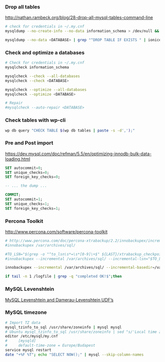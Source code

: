 ### Drop all tables

http://nathan.rambeck.org/blog/28-drop-all-mysql-tables-command-line

```bash
# check for credentials in ~/.my.cnf
mysqldump --no-create-info --no-data information_schema > /dev/null && echo "USE information_schema;" | mysql

mysqldump --no-data <DATABASE> | grep "^DROP TABLE IF EXISTS " | ionice mysql
```

### Check and optimize a databases

```bash
# Check for credentials in ~/.my.cnf
mysqlcheck information_schema

mysqlcheck --check --all-databases
mysqlcheck --check <DATABASE>

mysqlcheck --optimize --all-databases
mysqlcheck --optimize <DATABASE>

# Repair
#mysqlcheck --auto-repair <DATABASE>
```

### Check tables with wp-cli

```bash
wp db query "CHECK TABLE $(wp db tables | paste -s -d',');"
```

### Pre and Post import

https://dev.mysql.com/doc/refman/5.5/en/optimizing-innodb-bulk-data-loading.html

```sql
SET autocommit=0;
SET unique_checks=0;
SET foreign_key_checks=0;

-- ... the dump ...

COMMIT;
SET autocommit=1;
SET unique_checks=1;
SET foreign_key_checks=1;
```

### Percona Toolkit

http://www.percona.com/software/percona-toolkit

```bash
# http://www.percona.com/doc/percona-xtrabackup/2.2/innobackupex/incremental_backups_innobackupex.html
#innobackupex /var/archives/sql/

#TO_LSN="$(grep -o "^to_lsn\s*=\s*[0-9]\+$" ${LAST}/xtrabackup_checkpoints | cut -d' ' -f3)"
#innobackupex --incremental /var/archives/sql/ --incremental-lsn="$TO_LSN" >> /logfile 2>&1

innobackupex --incremental /var/archives/sql/ --incremental-basedir=/var/archives/sql/${$LAST_BACKUP} >> /logfile 2>&1

if tail -n 1 /logfile | grep -q "completed OK!$";then
```

### MySQL Levenshtein

[MySQL Levenshtein and Damerau-Levenshtein UDF’s](https://samjlevy.com/mysql-levenshtein-and-damerau-levenshtein-udfs/)

### MySQL timezone

```bash
# Import TZ data
mysql_tzinfo_to_sql /usr/share/zoneinfo | mysql mysql
# Ubuntu mysql_tzinfo_to_sql /usr/share/zoneinfo | sed "s/'Local time zone must be set--see zic manual page'/'UNSET'/g" | mysql mysql
editor /etc/mysql/my.cnf
#     [mysqld]
#     default-time-zone = Europe/Budapest
service mysql restart
date "+%F %T"; echo "SELECT NOW();" | mysql --skip-column-names
```
